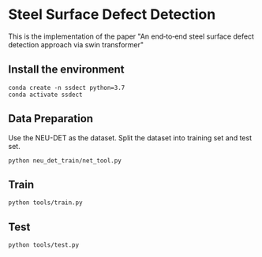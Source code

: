 # Steel Surface Defect Detection
This is the implementation of the paper "An end‐to‐end steel surface defect detection approach via swin transformer"

## Install the environment
```
conda create -n ssdect python=3.7
conda activate ssdect
```

## Data Preparation
Use the NEU-DET as the dataset.
Split the dataset into training set and test set.
```
python neu_det_train/net_tool.py  
```

## Train
```
python tools/train.py  
```

## Test
```
python tools/test.py  
```